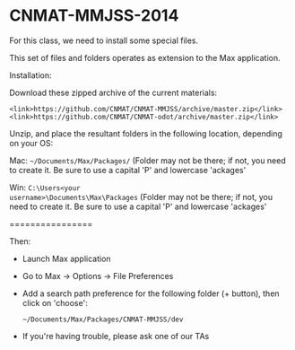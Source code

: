 CNMAT-MMJSS-2014
================

For this class, we need to install some special files.

This set of files and folders operates as extension to the Max application.

Installation:

Download these zipped archive of the current materials:

    <link>https://github.com/CNMAT/CNMAT-MMJSS/archive/master.zip</link>
    <link>https://github.com/CNMAT/CNMAT-odot/archive/master.zip</link>

Unzip, and place the resultant folders in the following location, depending on your OS:

Mac:
    <code>~/Documents/Max/Packages/</code>
    (Folder may not be there; if not, you need to create it.  Be sure to use a capital 'P' and lowercase 'ackages'

Win:
    <code>C:\Users\<your username>\Documents\Max\Packages</code>
    (Folder may not be there; if not, you need to create it.  Be sure to use a capital 'P' and lowercase 'ackages'

================

Then:

- Launch Max application
- Go to Max -> Options -> File Preferences
- Add a search path preference for the following folder (+ button), then click on 'choose':

    <code>~/Documents/Max/Packages/CNMAT-MMJSS/dev</code>

- If you're having trouble, please ask one of our TAs
